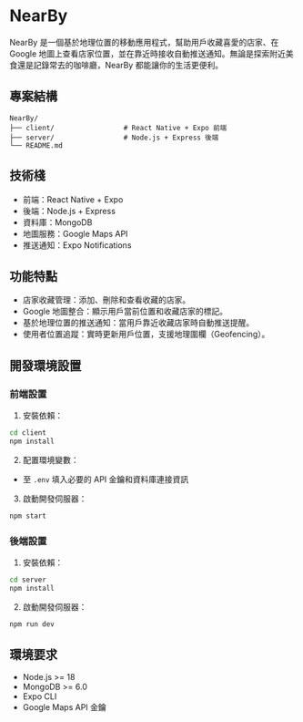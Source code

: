 # NearBy

NearBy 是一個基於地理位置的移動應用程式，幫助用戶收藏喜愛的店家、在 Google 地圖上查看店家位置，並在靠近時接收自動推送通知。無論是探索附近美食還是記錄常去的咖啡廳，NearBy 都能讓你的生活更便利。

## 專案結構

```
NearBy/
├── client/                 # React Native + Expo 前端
├── server/                 # Node.js + Express 後端
└── README.md
```

## 技術棧

- 前端：React Native + Expo
- 後端：Node.js + Express
- 資料庫：MongoDB
- 地圖服務：Google Maps API
- 推送通知：Expo Notifications

## 功能特點

- 店家收藏管理：添加、刪除和查看收藏的店家。
- Google 地圖整合：顯示用戶當前位置和收藏店家的標記。
- 基於地理位置的推送通知：當用戶靠近收藏店家時自動推送提醒。
- 使用者位置追蹤：實時更新用戶位置，支援地理圍欄（Geofencing）。

## 開發環境設置

### 前端設置

1. 安裝依賴：
```bash
cd client
npm install
```

2. 配置環境變數：
- 至 `.env` 填入必要的 API 金鑰和資料庫連接資訊

3. 啟動開發伺服器：
```bash
npm start
```

### 後端設置

1. 安裝依賴：
```bash
cd server
npm install
```

2. 啟動開發伺服器：
```bash
npm run dev
```

## 環境要求

- Node.js >= 18
- MongoDB >= 6.0
- Expo CLI
- Google Maps API 金鑰